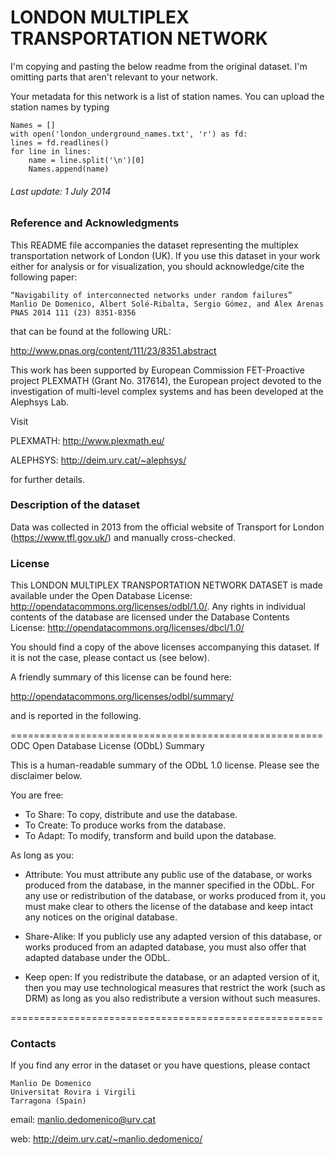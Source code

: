 

# LONDON MULTIPLEX TRANSPORTATION NETWORK

I'm copying and pasting the below readme from the original dataset. I'm omitting parts that aren't relevant to your network. 

Your metadata for this network is a list of station names. You can upload the station names by typing

    Names = []
    with open('london_underground_names.txt', 'r') as fd:
    lines = fd.readlines()
    for line in lines:
        name = line.split('\n')[0]
        Names.append(name)

###### Last update: 1 July 2014

### Reference and Acknowledgments

This README file accompanies the dataset representing the multiplex transportation network of London (UK). 
If you use this dataset in your work either for analysis or for visualization, you should acknowledge/cite the following paper:

	“Navigability of interconnected networks under random failures”
	Manlio De Domenico, Albert Solé-Ribalta, Sergio Gómez, and Alex Arenas
	PNAS 2014 111 (23) 8351-8356

that can be found at the following URL:

<http://www.pnas.org/content/111/23/8351.abstract>

This work has been supported by European Commission FET-Proactive project PLEXMATH (Grant No. 317614), the European project devoted to the investigation of multi-level complex systems and has been developed at the Alephsys Lab. 

Visit

PLEXMATH: <http://www.plexmath.eu/>

ALEPHSYS: <http://deim.urv.cat/~alephsys/>

for further details.



### Description of the dataset

Data was collected in 2013 from the official website of Transport for London (<https://www.tfl.gov.uk/>) and manually cross-checked.

### License

This LONDON MULTIPLEX TRANSPORTATION NETWORK DATASET is made available under the Open Database License: <http://opendatacommons.org/licenses/odbl/1.0/>. Any rights in individual contents of the database are licensed under the Database Contents License: <http://opendatacommons.org/licenses/dbcl/1.0/>

You should find a copy of the above licenses accompanying this dataset. If it is not the case, please contact us (see below).

A friendly summary of this license can be found here:

<http://opendatacommons.org/licenses/odbl/summary/>

and is reported in the following.

======================================================
ODC Open Database License (ODbL) Summary

This is a human-readable summary of the ODbL 1.0 license. Please see the disclaimer below.

You are free:

*    To Share: To copy, distribute and use the database.
*    To Create: To produce works from the database.
*    To Adapt: To modify, transform and build upon the database.

As long as you:
    
*	Attribute: You must attribute any public use of the database, or works produced from the database, in the manner specified in the ODbL. For any use or redistribution of the database, or works produced from it, you must make clear to others the license of the database and keep intact any notices on the original database.
    
*	Share-Alike: If you publicly use any adapted version of this database, or works produced from an adapted database, you must also offer that adapted database under the ODbL.
    
*	Keep open: If you redistribute the database, or an adapted version of it, then you may use technological measures that restrict the work (such as DRM) as long as you also redistribute a version without such measures.

======================================================


### Contacts

If you find any error in the dataset or you have questions, please contact

	Manlio De Domenico
	Universitat Rovira i Virgili 
	Tarragona (Spain)

email: <manlio.dedomenico@urv.cat>

web: <http://deim.urv.cat/~manlio.dedomenico/>
